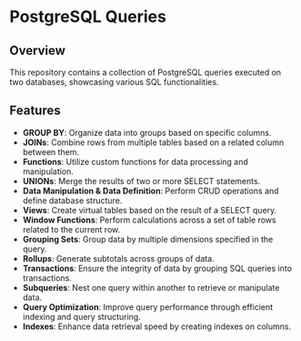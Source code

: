 # PostgreSQL Queries 

## Overview
This repository contains a collection of PostgreSQL queries executed on two databases, showcasing various SQL functionalities.

## Features
- **GROUP BY**: Organize data into groups based on specific columns.
- **JOINs**: Combine rows from multiple tables based on a related column between them.
- **Functions**: Utilize custom functions for data processing and manipulation.
- **UNIONs**: Merge the results of two or more SELECT statements.
- **Data Manipulation & Data Definition**: Perform CRUD operations and define database structure.
- **Views**: Create virtual tables based on the result of a SELECT query.
- **Window Functions**: Perform calculations across a set of table rows related to the current row.
- **Grouping Sets**: Group data by multiple dimensions specified in the query.
- **Rollups**: Generate subtotals across groups of data.
- **Transactions**: Ensure the integrity of data by grouping SQL queries into transactions.
- **Subqueries**: Nest one query within another to retrieve or manipulate data.
- **Query Optimization**: Improve query performance through efficient indexing and query structuring.
- **Indexes**: Enhance data retrieval speed by creating indexes on columns.


